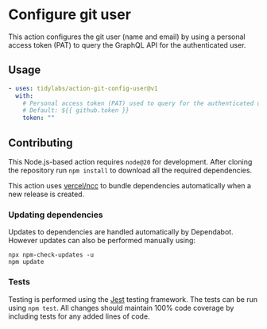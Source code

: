 # Configure git user

This action configures the git user (name and email) by using a personal access
token (PAT) to query the GraphQL API for the authenticated user.

## Usage

```yaml
- uses: tidylabs/action-git-config-user@v1
  with:
    # Personal access token (PAT) used to query for the authenticated user.
    # Default: ${{ github.token }}
    token: ""
```

## Contributing

This Node.js-based action requires `node@20` for development. After cloning the
repository run `npm install` to download all the required dependencies.

This action uses [vercel/ncc](https://github.com/vercel/ncc) to bundle
dependencies automatically when a new release is created.

### Updating dependencies

Updates to dependencies are handled automatically by Dependabot. However updates
can also be performed manually using:

```
npx npm-check-updates -u
npm update
```

### Tests

Testing is performed using the [Jest](https://jestjs.io) testing framework. The
tests can be run using `npm test`. All changes should maintain 100% code
coverage by including tests for any added lines of code.
